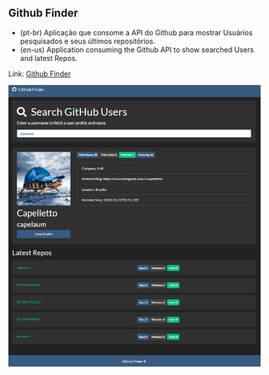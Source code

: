 ## Github Finder
- (pt-br)
    Aplicação que consome a API do Github para mostrar Usuários pesquisados e seus últimos repositórios.
- (en-us)
    Application consuming the Github API to show searched Users and latest Repos.

Link: <a href="https://capelaum-github-finder.netlify.app/" target="_blank">Github Finder</a>

<div align="center">
  <img src="./github-finder-screenshot.png" width="700">
</div>